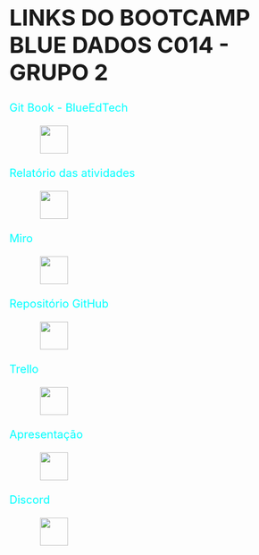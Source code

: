 <h1 style="font-size:40px">LINKS DO BOOTCAMP BLUE DADOS C014 - GRUPO 2</h1>
    <p style = 'color:cyan;font-size: 20px;'>Git Book - BlueEdTech</p>
    <p>&nbsp;&nbsp;&nbsp;&nbsp;&nbsp;&nbsp;&nbsp;&nbsp;&nbsp;&nbsp;&nbsp;&nbsp;&nbsp;&nbsp;<a href = 'https://blueedtech.gitbook.io/modulo-6-dados-bootcamp/' target="_blank" style = 'color:blue;font-size: 20px;'><img src = "https://i.imgur.com/84Mv7c2.png" target = "_blank" height = "50" weight = "30"></a></p>
    <p style = 'color:cyan;font-size: 20px;'>Relatório das atividades</p>
    <p>&nbsp;&nbsp;&nbsp;&nbsp;&nbsp;&nbsp;&nbsp;&nbsp;&nbsp;&nbsp;&nbsp;&nbsp;&nbsp;&nbsp;<a href = 'https://www.canva.com/design/DAFMDCUcmpI/sKbNA5FPILA2NlWBAOuqsQ/edit?utm_content=DAFMDCUcmpI&utm_campaign=designshare&utm_medium=link2&utm_source=sharebutton' target="_blank" style = 'color:blue;font-size: 20px;'><img src = "https://blog.b2bstack.com.br/wp-content/uploads/2022/04/image18.jpg" target = "_blank" height = "50" weight = "30"></a></p>
    <p style = 'color:cyan;font-size: 20px;'>Miro</p>
    <p>&nbsp;&nbsp;&nbsp;&nbsp;&nbsp;&nbsp;&nbsp;&nbsp;&nbsp;&nbsp;&nbsp;&nbsp;&nbsp;&nbsp;<a href = 'https://miro.com/app/board/uXjVPZ-J5aI=/?share_link_id=103779519215' target="_blank" style = 'color:blue;font-size: 20px;'><img src = "https://seeklogo.com/images/M/miro-logo-EB32CB863D-seeklogo.com.png" target = "_blank" height = "50" weight = "30"></a></p>
    <p style = 'color:cyan;font-size: 20px;'>Repositório GitHub</p>
    <p>&nbsp;&nbsp;&nbsp;&nbsp;&nbsp;&nbsp;&nbsp;&nbsp;&nbsp;&nbsp;&nbsp;&nbsp;&nbsp;&nbsp;<a href = 'https://github.com/AugustoCRX/bootcamp_blue' target="_blank" style = 'color:blue;font-size: 20px;'><img src = "https://logodownload.org/wp-content/uploads/2019/08/github-logo.png" target = "_blank" height = "50" weight = "30"></a></p>
    <p style = 'color:cyan;font-size: 20px;'>Trello</p>    
    <p>&nbsp;&nbsp;&nbsp;&nbsp;&nbsp;&nbsp;&nbsp;&nbsp;&nbsp;&nbsp;&nbsp;&nbsp;&nbsp;&nbsp;<a href = 'https://trello.com/b/PIdIMdRK/kanban-bootcamp-sprint-1' target="_blank" style = 'color:blue;font-size: 20px;'><img src = "https://www.vectorlogo.zone/logos/trello/trello-ar21.png" target = "_blank" height = "50" weight = "30"></a></p>
    <p style = 'color:cyan;font-size: 20px;'>Apresentação</p>    
    <p>&nbsp;&nbsp;&nbsp;&nbsp;&nbsp;&nbsp;&nbsp;&nbsp;&nbsp;&nbsp;&nbsp;&nbsp;&nbsp;&nbsp;<a href = 'https://www.canva.com/design/DAFMtJJ9bd4/VnSrb946rJ-72Zqz_OAbhQ/edit?utm_content=DAFMtJJ9bd4&utm_campaign=designshare&utm_medium=link2&utm_source=sharebutton' target="_blank" style = 'color:blue;font-size: 20px;'><img src = "https://blog.b2bstack.com.br/wp-content/uploads/2022/04/image18.jpg" target = "_blank" height = "50" weight = "30"></a></p>
    <p style = 'color:cyan;font-size: 20px;'>Discord</p>
    <p>&nbsp;&nbsp;&nbsp;&nbsp;&nbsp;&nbsp;&nbsp;&nbsp;&nbsp;&nbsp;&nbsp;&nbsp;&nbsp;&nbsp;<a href = 'https://www.canva.com/design/DAFMtJJ9bd4/VnSrb946rJ-72Zqz_OAbhQ/edit?utm_content=DAFMtJJ9bd4&utm_campaign=designshare&utm_medium=link2&utm_source=sharebutton' target="_blank" style = 'color:blue;font-size: 20px;'><img src = "https://tm.ibxk.com.br/2021/05/14/14141728081248.jpg?ims=704x264" target = "_blank" height = "50" weight = "30"></a></p>

